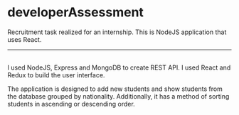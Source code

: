# developerAssessment

Recruitment task realized for an internship. This is NodeJS application that uses React.
<hr>
<br>
I used NodeJS, Express and MongoDB to create REST API. I used React and Redux to build the user interface. 

The application is designed to add new students and show students from the database grouped by nationality.
Additionally, it has a method of sorting students in ascending or descending order.

